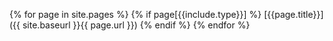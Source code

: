 {% for page in site.pages %}
    {% if page[{{include.type}}] %}
[{{page.title}}]({{ site.baseurl }}{{ page.url }})
    {% endif %}
{% endfor %}
